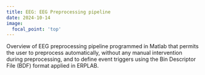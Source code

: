 ```yaml
---
title: EEG: EEG Preprocessing pipeline
date: 2024-10-14
image:
  focal_point: 'top'
---
```


Overview of EEG preprocessing pipeline programmed in Matlab that permits the user to preprocess automatically, without any manual intervention during preprocessing, and to define event triggers using the Bin Descriptor File (BDF) format applied in ERPLAB. 